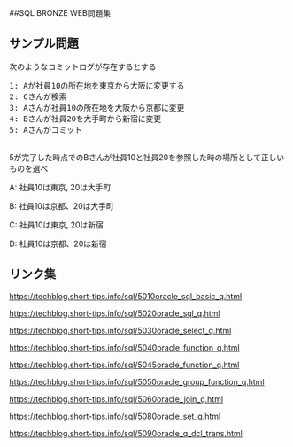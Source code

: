 <!--
title:   ORACLE MASTER SQL BRONZE WEB問題集
tags:    SQL,oracle12c,オラクルマスター
id:      948c627ebda99f477ea2
private: false
-->
##SQL BRONZE WEB問題集

## サンプル問題

次のようなコミットログが存在するとする

<pre>
1: Aが社員10の所在地を東京から大阪に変更する
2: Cさんが検索
3: Aさんが社員10の所在地を大阪から京都に変更
4: Bさんが社員20を大手町から新宿に変更
5: Aさんがコミット

</pre>

5が完了した時点でのBさんが社員10と社員20を参照した時の場所として正しいものを選べ

A: 社員10は東京, 20は大手町

B: 社員10は京都、20は大手町

C: 社員10は東京, 20は新宿

D: 社員10は京都、20は新宿


## リンク集

https://techblog.short-tips.info/sql/5010oracle_sql_basic_q.html

https://techblog.short-tips.info/sql/5020oracle_sql_q.html

https://techblog.short-tips.info/sql/5030oracle_select_q.html

https://techblog.short-tips.info/sql/5040oracle_function_q.html

https://techblog.short-tips.info/sql/5045oracle_function_q.html

https://techblog.short-tips.info/sql/5050oracle_group_function_q.html

https://techblog.short-tips.info/sql/5060oracle_join_q.html

https://techblog.short-tips.info/sql/5080oracle_set_q.html

https://techblog.short-tips.info/sql/5090oracle_q_dcl_trans.html